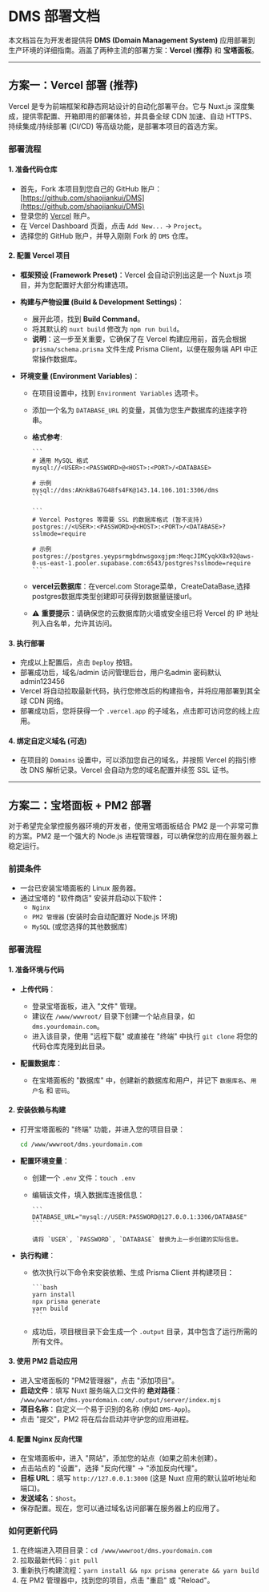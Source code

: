 # DMS 部署文档

本文档旨在为开发者提供将 **DMS (Domain Management System)** 应用部署到生产环境的详细指南。涵盖了两种主流的部署方案：**Vercel (推荐)** 和 **宝塔面板**。

---

## 方案一：Vercel 部署 (推荐)

Vercel 是专为前端框架和静态网站设计的自动化部署平台。它与 Nuxt.js 深度集成，提供零配置、开箱即用的部署体验，并具备全球 CDN 加速、自动 HTTPS、持续集成/持续部署 (CI/CD) 等高级功能，是部署本项目的首选方案。

### 部署流程

#### 1. 准备代码仓库

- 首先，Fork 本项目到您自己的 GitHub 账户：[https://github.com/shaojiankui/DMS](https://github.com/shaojiankui/DMS)
- 登录您的 [Vercel](https://vercel.com) 账户。
- 在 Vercel Dashboard 页面，点击 `Add New...` -> `Project`。
- 选择您的 GitHub 账户，并导入刚刚 Fork 的 `DMS` 仓库。

#### 2. 配置 Vercel 项目

- **框架预设 (Framework Preset)**：Vercel 会自动识别出这是一个 Nuxt.js 项目，并为您配置好大部分构建选项。

- **构建与产物设置 (Build & Development Settings)**：
  - 展开此项，找到 **Build Command**。
  - 将其默认的 `nuxt build` 修改为 `npm run build`。
  - **说明**：这一步至关重要，它确保了在 Vercel 构建应用前，首先会根据 `prisma/schema.prisma` 文件生成 Prisma Client，以便在服务端 API 中正常操作数据库。

- **环境变量 (Environment Variables)**：
  - 在项目设置中，找到 `Environment Variables` 选项卡。
  - 添加一个名为 `DATABASE_URL` 的变量，其值为您生产数据库的连接字符串。
  - **格式参考**:

        ```
        # 通用 MySQL 格式
        mysql://<USER>:<PASSWORD>@<HOST>:<PORT>/<DATABASE>

        # 示例
        mysql://dms:AKnkBaG7G48fs4FK@143.14.106.101:3306/dms
        ```

        ```
        # Vercel Postgres 等需要 SSL 的数据库格式 (暂不支持)
        postgres://<USER>:<PASSWORD>@<HOST>:<PORT>/<DATABASE>?sslmode=require

        # 示例
        postgres://postgres.yeypsrmgbdnwsgoxgjpm:MeqcJIMCyqkX8x92@aws-0-us-east-1.pooler.supabase.com:6543/postgres?sslmode=require
        ```

  - **vercel云数据库**：在vercel.com Storage菜单，CreateDataBase,选择postgres数据库类型创建即可获得到数据量链接url。
  - ⚠️ **重要提示**：请确保您的云数据库防火墙或安全组已将 Vercel 的 IP 地址列入白名单，允许其访问。

#### 3. 执行部署

- 完成以上配置后，点击 `Deploy` 按钮。
- 部署成功后，域名/admin 访问管理后台，用户名admin 密码默认admin123456
- Vercel 将自动拉取最新代码，执行您修改后的构建指令，并将应用部署到其全球 CDN 网络。
- 部署成功后，您将获得一个 `.vercel.app` 的子域名，点击即可访问您的线上应用。

#### 4. 绑定自定义域名 (可选)

- 在项目的 `Domains` 设置中，可以添加您自己的域名，并按照 Vercel 的指引修改 DNS 解析记录。Vercel 会自动为您的域名配置并续签 SSL 证书。

---

## 方案二：宝塔面板 + PM2 部署

对于希望完全掌控服务器环境的开发者，使用宝塔面板结合 PM2 是一个非常可靠的方案。PM2 是一个强大的 Node.js 进程管理器，可以确保您的应用在服务器上稳定运行。

### 前提条件

- 一台已安装宝塔面板的 Linux 服务器。
- 通过宝塔的 "软件商店" 安装并启动以下软件：
  - `Nginx`
  - `PM2 管理器` (安装时会自动配置好 Node.js 环境)
  - `MySQL` (或您选择的其他数据库)

### 部署流程

#### 1. 准备环境与代码

- **上传代码**：
  - 登录宝塔面板，进入 "文件" 管理。
  - 建议在 `/www/wwwroot/` 目录下创建一个站点目录，如 `dms.yourdomain.com`。
  - 进入该目录，使用 "远程下载" 或直接在 "终端" 中执行 `git clone` 将您的代码仓库克隆到此目录。

- **配置数据库**：
  - 在宝塔面板的 "数据库" 中，创建新的数据库和用户，并记下 `数据库名`、`用户名` 和 `密码`。

#### 2. 安装依赖与构建

- 打开宝塔面板的 "终端" 功能，并进入您的项目目录：

    ```bash
    cd /www/wwwroot/dms.yourdomain.com
    ```

- **配置环境变量**：
  - 创建一个 `.env` 文件：`touch .env`
  - 编辑该文件，填入数据库连接信息：

        ```
        DATABASE_URL="mysql://USER:PASSWORD@127.0.0.1:3306/DATABASE"
        ```

        请将 `USER`, `PASSWORD`, `DATABASE` 替换为上一步创建的实际信息。
- **执行构建**：
  - 依次执行以下命令来安装依赖、生成 Prisma Client 并构建项目：

        ```bash
        yarn install
        npx prisma generate
        yarn build
        ```

  - 成功后，项目根目录下会生成一个 `.output` 目录，其中包含了运行所需的所有文件。

#### 3. 使用 PM2 启动应用

- 进入宝塔面板的 "PM2管理器"，点击 "添加项目"。
- **启动文件**：填写 Nuxt 服务端入口文件的 **绝对路径**：
    `/www/wwwroot/dms.yourdomain.com/.output/server/index.mjs`
- **项目名称**：自定义一个易于识别的名称 (例如 `DMS-App`)。
- 点击 "提交"，PM2 将在后台启动并守护您的应用进程。

#### 4. 配置 Nginx 反向代理

- 在宝塔面板中，进入 "网站"，添加您的站点（如果之前未创建）。
- 点击站点的 "设置"，选择 "反向代理" -> "添加反向代理"。
- **目标 URL**：填写 `http://127.0.0.1:3000` (这是 Nuxt 应用的默认监听地址和端口)。
- **发送域名**：`$host`。
- 保存配置。现在，您可以通过域名访问部署在服务器上的应用了。

### 如何更新代码

1. 在终端进入项目目录：`cd /www/wwwroot/dms.yourdomain.com`
2. 拉取最新代码：`git pull`
3. 重新执行构建流程：`yarn install && npx prisma generate && yarn build`
4. 在 PM2 管理器中，找到您的项目，点击 "重启" 或 "Reload"。
